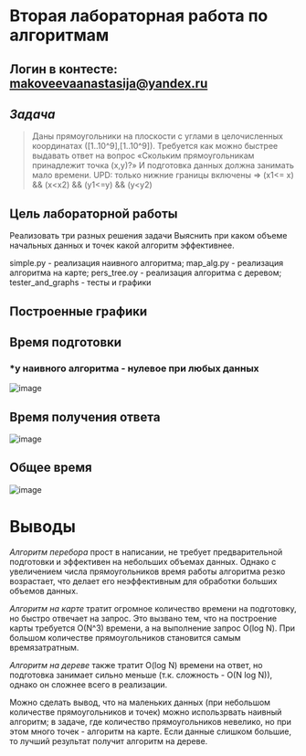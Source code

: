 # Вторая лабораторная работа по алгоритмам
## Логин в контесте: makoveevaanastasija@yandex.ru
## *Задача*
  > Даны прямоугольники на плоскости с углами в целочисленных координатах ([1..10^9],[1..10^9]).
  > Требуется как можно быстрее выдавать ответ на вопрос «Скольким прямоугольникам принадлежит точка (x,y)?» И подготовка данных должна занимать мало времени.
  > UPD: только нижние границы включены => (x1<= x) && (x<x2) && (y1<=y) && (y<y2)
## Цель лабораторной работы
Реализовать три разных решения задачи
Выяснить при каком объеме начальных данных и точек какой алгоритм эффективнее.

simple.py - реализация наивного алгоритма;
map_alg.py - реализация алгоритма на карте;
pers_tree.oy - реализация алгоритма с деревом;
tester_and_graphs - тесты и графики

## Построенные графики
## Время подготовки
### *у наивного алгоритма - нулевое при любых данных
![image](https://github.com/mak48/algorithm_lab/assets/132274048/37878ac5-4a37-42af-b2c4-a888ac8a08b5)
## Время получения ответа
![image](https://github.com/mak48/algorithm_lab/assets/132274048/d2c0f1bc-2344-461f-98ca-733591b1098d)
## Общее время
![image](https://github.com/mak48/algorithm_lab/assets/132274048/5f87ada0-c6d4-4111-8b57-e7e1e16e3fdb)

# Выводы
*Алгоритм перебора* прост в написании, не требует предварительной подготовки и эффективен на небольших объемах данных. Однако с увеличением числа прямоугольников время работы алгоритма резко возрастает, что делает его неэффективным для обработки больших объемов данных.  
  
*Алгоритм на карте* тратит огромное количество времени на подготовку, но быстро отвечает на запрос. Это вызвано тем, что на построение карты требуется O(N^3) времени, а на выполнение запрос O(log N). При большом количестве прямоугольников становится самым времязатратным.  
  
*Алгоритм на дереве* также тратит O(log N) времени на ответ, но подготовка занимает сильно меньше (т.к. сложность - O(N log N)), однако он сложнее всего в реализации.   
  
Можно сделать вывод, что на маленьких данных (при небольшом количестве прямоугольников и точек) можно использрвать наивный алгоритм; в задаче, где количество прямоугольников невелико, но при этом много точек - алгоритм на карте. Если данные слишком большие, то лучший результат получит алгоритм на дереве. 
